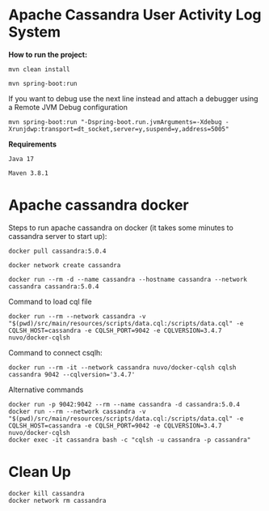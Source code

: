 # Apache Cassandra User Activity Log System

**How to run the project:**

    mvn clean install
    
    mvn spring-boot:run

If you want to debug use the next line instead and attach a debugger using a Remote JVM Debug configuration

    mvn spring-boot:run "-Dspring-boot.run.jvmArguments=-Xdebug -Xrunjdwp:transport=dt_socket,server=y,suspend=y,address=5005"

**Requirements**

    Java 17
    
    Maven 3.8.1

# Apache cassandra docker

Steps to run apache cassandra on docker (it takes some minutes to cassandra server to start up):

    docker pull cassandra:5.0.4

    docker network create cassandra

    docker run --rm -d --name cassandra --hostname cassandra --network cassandra cassandra:5.0.4

Command to load cql file

    docker run --rm --network cassandra -v "$(pwd)/src/main/resources/scripts/data.cql:/scripts/data.cql" -e CQLSH_HOST=cassandra -e CQLSH_PORT=9042 -e CQLVERSION=3.4.7 nuvo/docker-cqlsh

Command to connect csqlh:

    docker run --rm -it --network cassandra nuvo/docker-cqlsh cqlsh cassandra 9042 --cqlversion='3.4.7'

Alternative commands

    docker run -p 9042:9042 --rm --name cassandra -d cassandra:5.0.4
    docker run --rm --network cassandra -v "$(pwd)/src/main/resources/scripts/data.cql:/scripts/data.cql" -e CQLSH_HOST=cassandra -e CQLSH_PORT=9042 -e CQLVERSION=3.4.7 nuvo/docker-cqlsh
    docker exec -it cassandra bash -c "cqlsh -u cassandra -p cassandra"

# Clean Up
    docker kill cassandra
    docker network rm cassandra